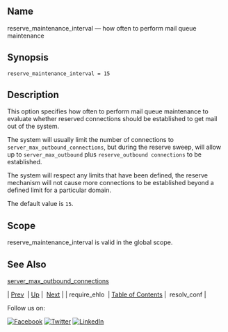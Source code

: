 <a name="conf.ref.reserve_maintenance_interval"></a>
## Name

reserve_maintenance_interval — how often to perform mail queue maintenance

## Synopsis

`reserve_maintenance_interval = 15`

<a name="idp26014032"></a>
## Description

This option specifies how often to perform mail queue maintenance to evaluate whether reserved connections should be established to get mail out of the system.

The system will usually limit the number of connections to `server_max_outbound_connections`, but during the reserve sweep, will allow up to `server_max_outbound` plus `reserve_outbound connections` to be established.

The system will respect any limits that have been defined, the reserve mechanism will not cause more connections to be established beyond a defined limit for a particular domain.

The default value is `15`.

<a name="idp26019472"></a>
## Scope

reserve_maintenance_interval is valid in the global scope.

<a name="idp26021312"></a>
## See Also

[server_max_outbound_connections](conf.ref.server_max_outbound_connections.php "server_max_outbound_connections")

| [Prev](conf.ref.require_ehlo.php)  | [Up](config.options.ref.php) |  [Next](conf.ref.resolv_conf.php) |
| require_ehlo  | [Table of Contents](index.php) |  resolv_conf |

Follow us on:

[![Facebook](https://support.messagesystems.com/images/icon-facebook.png)](http://www.facebook.com/messagesystems) [![Twitter](https://support.messagesystems.com/images/icon-twitter.png)](http://twitter.com/#!/MessageSystems) [![LinkedIn](https://support.messagesystems.com/images/icon-linkedin.png)](http://www.linkedin.com/company/message-systems)